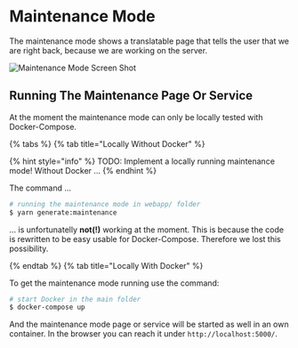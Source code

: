 # Maintenance Mode

The maintenance mode shows a translatable page that tells the user that we are right back, because we are working on the server.

![Maintenance Mode Screen Shot](../../.gitbook/assets/maintenance-page.png)

## Running The Maintenance Page Or Service

At the moment the maintenance mode can only be locally tested with Docker-Compose.

{% tabs %}
{% tab title="Locally Without Docker" %}

{% hint style="info" %}
TODO: Implement a locally running maintenance mode! Without Docker …
{% endhint %}

The command …

```bash
# running the maintenance mode in webapp/ folder
$ yarn generate:maintenance
```

… is unfortunatelly **not(!)** working at the moment.
This is because the code is rewritten to be easy usable for Docker-Compose. Therefore we lost this possibility.

{% endtab %}
{% tab title="Locally With Docker" %}

To get the maintenance mode running use the command:

```bash
# start Docker in the main folder
$ docker-compose up
````

And the maintenance mode page or service will be started as well in an own container.
In the browser you can reach it under `http://localhost:5000/`.
